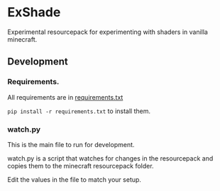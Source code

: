 # ExShade
Experimental resourcepack for experimenting with shaders in vanilla minecraft.


## Development

### Requirements.
All requirements are in [requirements.txt](requirements.txt)

`pip install -r requirements.txt` to install them.


### watch.py
This is the main file to run for development.

watch.py is a script that watches for changes in the resourcepack 
and copies them to the minecraft resourcepack folder.

Edit the values in the file to match your setup.





